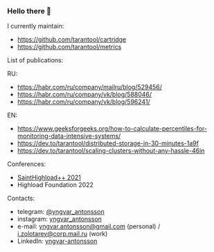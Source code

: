 ### Hello there 👋

I currently maintain:
- https://github.com/tarantool/cartridge
- https://github.com/tarantool/metrics

List of publications:

RU:
- https://habr.com/ru/company/mailru/blog/529456/
- https://habr.com/ru/company/vk/blog/588046/
- https://habr.com/ru/company/vk/blog/596241/

EN:
- https://www.geeksforgeeks.org/how-to-calculate-percentiles-for-monitoring-data-intensive-systems/
- https://dev.to/tarantool/distributed-storage-in-30-minutes-1a9f
- https://dev.to/tarantool/scaling-clusters-without-any-hassle-46in

Conferences:
- [SaintHighload++ 2021](https://vk.com/video-147415323_456239658?list=937e99b36cdeb78533)
- Highload Foundation 2022

Contacts:
- telegram: [@yngvar_antonsson](https://t.me/yngvar_antonsson)
- instagram: [yngvar_antonsson](https://instagram.com/yngvar_antonsson)
- e-mail: yngvar.antonsson@gmail.com (personal) / i.zolotarev@corp.mail.ru (work)
- LinkedIn: [yngvar-antonsson](https://www.linkedin.com/in/yngvar-antonsson/)
